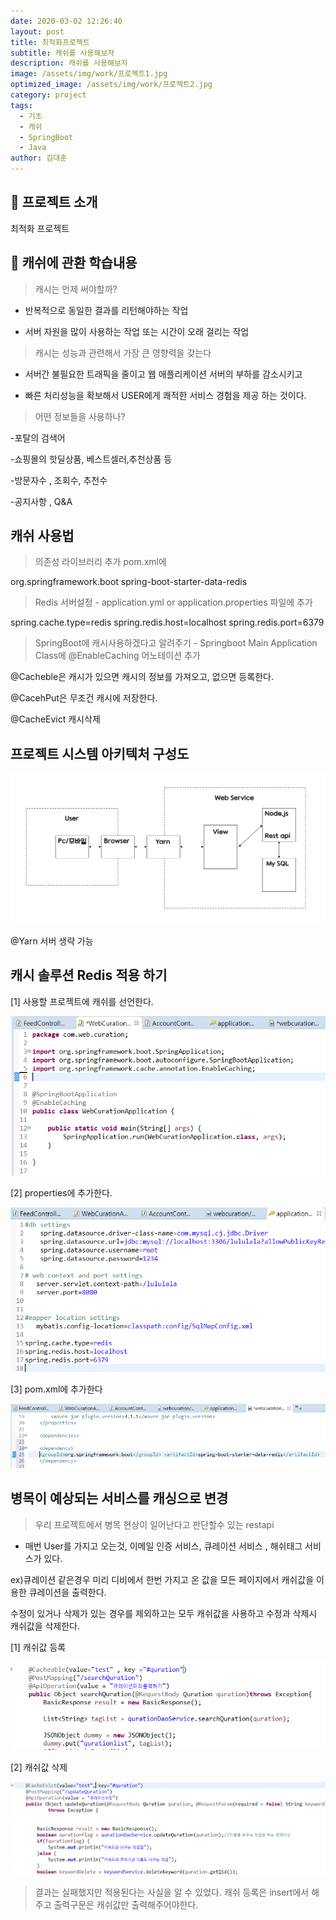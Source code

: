 ```yaml
---
date: 2020-03-02 12:26:40
layout: post
title: 최적화프로젝트
subtitle: 캐쉬를 사용해보자
description: 캐쉬를 사용해보자
image: /assets/img/work/프로젝트1.jpg
optimized_image: /assets/img/work/프로젝트2.jpg
category: project
tags:
  - 기초
  - 캐쉬
  - SpringBoot
  - Java
author: 김대훈
---
```


## 🎤 프로젝트 소개

최적화 프로젝트

## 🎤 캐쉬에 관환 학습내용

> 캐시는 언제 써야할까?

- 반복적으로 동일한 결과를 리턴해야하는 작업

- 서버 자원을 많이 사용하는 작업 또는 시간이 오래 걸리는 작업

> 캐시는 성능과 관련해서 가장 큰 영향력을 갖는다

- 서버간 불필요한 트래픽을 줄이고 웹 애플리케이션 서버의 부하를 감소시키고

- 빠른 처리성능을 확보해서 USER에게 쾌적한 서비스 경험을 제공 하는 것이다.

> 어떤 정보들을 사용하나?

-포탈의 검색어

-쇼핑몰의 핫딜상품, 베스트셀러,추천상품 등

-방문자수 , 조회수, 추천수

-공지사항 , Q&A

## 캐쉬 사용법

> 의존성 라이브러리 추가 pom.xml에

<dependency> <groupId>org.springframework.boot</groupId> <artifactId>spring-boot-starter-data-redis</artifactId> </dependency>

> Redis 서버설정 - application.yml or application.properties 파일에 추가

spring.cache.type=redis spring.redis.host=localhost spring.redis.port=6379

> SpringBoot에 캐시사용하겠다고 알려주기 - Springboot Main Application Class에 @EnableCaching 어노테이션 추가

@Cacheble은 캐시가 있으면 캐시의 정보를 가져오고, 없으면 등록한다.

@CacehPut은 무조건 캐시에 저장한다.

@CacheEvict 캐시삭제

## 프로젝트 시스템 아키텍처 구성도

![1](../assets/img/work/캐쉬1.png)

@Yarn 서버 생략 가능

## 캐시 솔루션 Redis 적용 하기

[1] 사용할 프로젝트에 캐쉬를 선언한다.

![2](../assets/img/work/캐쉬선언.png)

[2] properties에 추가한다.

![3](../assets/img/work/properties.png)

[3] pom.xml에 추가한다

![4](../assets/img/work/pom.png)

## 병목이 예상되는 서비스를 캐싱으로 변경

> 우리 프로젝트에서 병목 현상이 일어난다고 판단할수 있는 restapi

- 매번 User를 가지고 오는것, 이메일 인증 서비스, 큐레이션 서비스 , 해쉬태그 서비스가 있다.

ex)큐레이션 같은경우 미리 디비에서 한번 가지고 온 값을 모든 페이지에서 캐쉬값을 이용한 큐레이션을 출력한다.

수정이 있거나 삭제가 있는 경우를 제외하고는 모두 캐쉬값을 사용하고 수정과 삭제시 캐쉬값을 삭제한다.

[1] 캐쉬값 등록

![5](../assets/img/work/큐레이션캐쉬출력.png)

[2] 캐쉬값 삭제

![6](../assets/img/work/캐쉬값_삭제.png)

> 결과는 실패했지만 적용된다는 사실을 알 수 있었다. 캐쉬 등록은 insert에서 해주고 출력구문은 캐쉬값만 출력해주어야한다.
